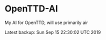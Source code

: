 # OpenTTD-AI
My AI for OpenTTD, will use primarily air

Latest backup: Sun Sep 15 22:30:02 UTC 2019
